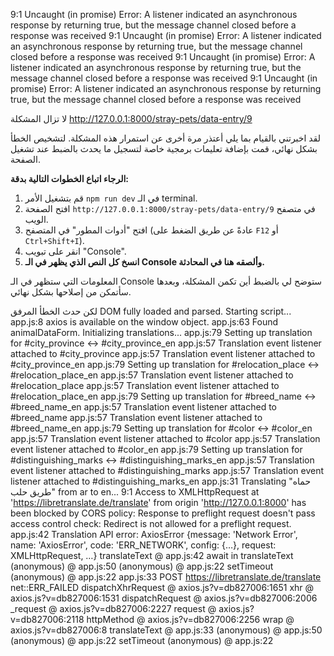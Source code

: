 9:1 Uncaught (in promise) Error: A listener indicated an asynchronous response by returning true, but the message channel closed before a response was received
9:1 Uncaught (in promise) Error: A listener indicated an asynchronous response by returning true, but the message channel closed before a response was received
9:1 Uncaught (in promise) Error: A listener indicated an asynchronous response by returning true, but the message channel closed before a response was received
9:1 Uncaught (in promise) Error: A listener indicated an asynchronous response by returning true, but the message channel closed before a response was received


لا تزال المشكلة
http://127.0.0.1:8000/stray-pets/data-entry/9

لقد اخبرتني بالقيام بما يلي
أعتذر مرة أخرى عن استمرار هذه المشكلة. لتشخيص الخطأ بشكل نهائي، قمت بإضافة تعليمات برمجية خاصة لتسجيل ما يحدث بالضبط عند تشغيل الصفحة.

**الرجاء اتباع الخطوات التالية بدقة:**

1.  قم بتشغيل الأمر `npm run dev` في الـ terminal.
2.  افتح الصفحة `http://127.0.0.1:8000/stray-pets/data-entry/9` في متصفح الويب.
3.  افتح "أدوات المطور" في المتصفح (عادةً عن طريق الضغط على `F12` أو `Ctrl+Shift+I`).
4.  انقر على تبويب "Console".
5.  **انسخ كل النص الذي يظهر في الـ Console وألصقه هنا في المحادثة.**

المعلومات التي ستظهر في الـ Console ستوضح لي بالضبط أين تكمن المشكلة، وبعدها سأتمكن من إصلاحها بشكل نهائي.

لكن حدث الخطأ المرفق
DOM fully loaded and parsed. Starting script...
app.js:8 axios is available on the window object.
app.js:63 Found animalDataForm. Initializing translations...
app.js:79 Setting up translation for #city_province <-> #city_province_en
app.js:57 Translation event listener attached to #city_province
app.js:57 Translation event listener attached to #city_province_en
app.js:79 Setting up translation for #relocation_place <-> #relocation_place_en
app.js:57 Translation event listener attached to #relocation_place
app.js:57 Translation event listener attached to #relocation_place_en
app.js:79 Setting up translation for #breed_name <-> #breed_name_en
app.js:57 Translation event listener attached to #breed_name
app.js:57 Translation event listener attached to #breed_name_en
app.js:79 Setting up translation for #color <-> #color_en
app.js:57 Translation event listener attached to #color
app.js:57 Translation event listener attached to #color_en
app.js:79 Setting up translation for #distinguishing_marks <-> #distinguishing_marks_en
app.js:57 Translation event listener attached to #distinguishing_marks
app.js:57 Translation event listener attached to #distinguishing_marks_en
app.js:31 Translating "حماه طريق حلب" from ar to en...
9:1 Access to XMLHttpRequest at 'https://libretranslate.de/translate' from origin 'http://127.0.0.1:8000' has been blocked by CORS policy: Response to preflight request doesn't pass access control check: Redirect is not allowed for a preflight request.
app.js:42 Translation API error: AxiosError {message: 'Network Error', name: 'AxiosError', code: 'ERR_NETWORK', config: {…}, request: XMLHttpRequest, …}
translateText @ app.js:42
await in translateText
(anonymous) @ app.js:50
(anonymous) @ app.js:22
setTimeout
(anonymous) @ app.js:22
app.js:33  POST https://libretranslate.de/translate net::ERR_FAILED
dispatchXhrRequest @ axios.js?v=db827006:1651
xhr @ axios.js?v=db827006:1531
dispatchRequest @ axios.js?v=db827006:2006
_request @ axios.js?v=db827006:2227
request @ axios.js?v=db827006:2118
httpMethod @ axios.js?v=db827006:2256
wrap @ axios.js?v=db827006:8
translateText @ app.js:33
(anonymous) @ app.js:50
(anonymous) @ app.js:22
setTimeout
(anonymous) @ app.js:22